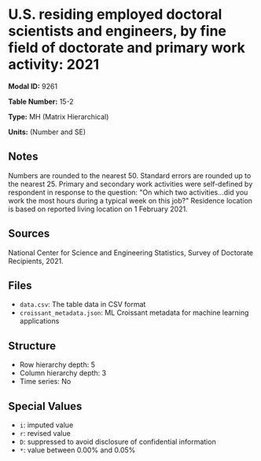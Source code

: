 # U.S. residing employed doctoral scientists and engineers, by fine field of doctorate and primary work activity: 2021

**Modal ID:** 9261

**Table Number:** 15-2

**Type:** MH (Matrix Hierarchical)

**Units:** (Number and SE)

## Notes

Numbers are rounded to the nearest 50. Standard errors are rounded up to the nearest 25. Primary and secondary work activities were self-defined by respondent in response to the question: "On which two activities...did you work the most hours during a typical week on this job?" Residence location is based on reported living location on 1 February 2021.

## Sources

National Center for Science and Engineering Statistics, Survey of Doctorate Recipients, 2021.

## Files

- `data.csv`: The table data in CSV format
- `croissant_metadata.json`: ML Croissant metadata for machine learning applications

## Structure

- Row hierarchy depth: 5
- Column hierarchy depth: 3
- Time series: No

## Special Values

- `i`: imputed value
- `r`: revised value
- `D`: suppressed to avoid disclosure of confidential information
- `*`: value between 0.00% and 0.05%
